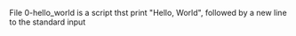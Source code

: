 File 0-hello_world is a script thst print "Hello, World", followed by a new line to the standard input
